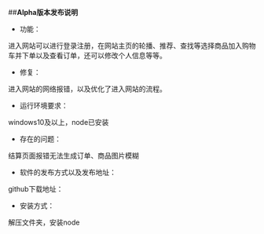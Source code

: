 ##**Alpha版本发布说明**
* 功能：

进入网站可以进行登录注册，在网站主页的轮播、推荐、查找等选择商品加入购物车并下单以及查看订单，还可以修改个人信息等等。

* 修复：

进入网站的网络报错，以及优化了进入网站的流程。

* 运行环境要求：

windows10及以上，node已安装

* 存在的问题：

结算页面报错无法生成订单、商品图片模糊

* 软件的发布方式以及发布地址：

github下载地址：

* 安装方式：

解压文件夹，安装node
